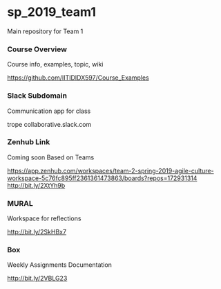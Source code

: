 # sp_2019_team1
Main repository for Team 1

### Course Overview
Course info, examples, topic, wiki

https://github.com/IITIDIDX597/Course_Examples

### Slack Subdomain
Communication app for class

trope collaborative.slack.com

### Zenhub Link
Coming soon Based on Teams

https://app.zenhub.com/workspaces/team-2-spring-2019-agile-culture-workspace-5c76fc895ff2361361473863/boards?repos=172931314
http://bit.ly/2XtYh9b

### MURAL
Workspace for reflections

http://bit.ly/2SkHBx7

### Box
Weekly Assignments Documentation

http://bit.ly/2VBLG23
